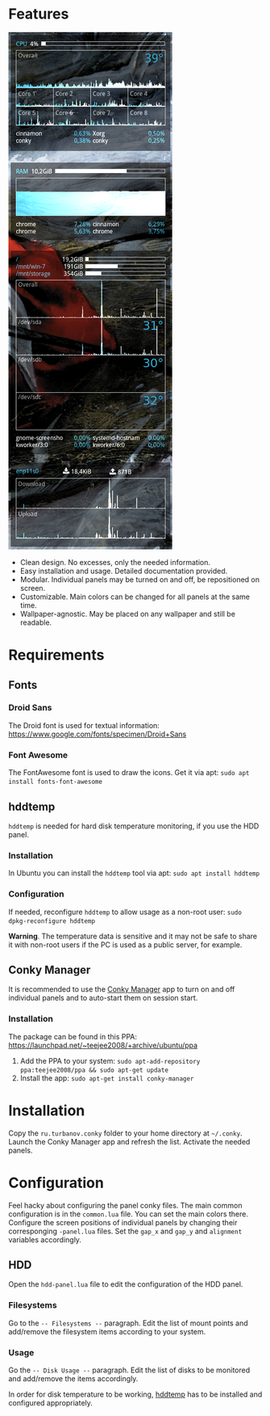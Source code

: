 # Features

![screenshot](images/screenshot.png)

* Clean design. No excesses, only the needed information.
* Easy installation and usage. Detailed documentation provided.
* Modular. Individual panels may be turned on and off, be repositioned on screen.
* Customizable. Main colors can be changed for all panels at the same time.
* Wallpaper-agnostic. May be placed on any wallpaper and still be readable.


# Requirements

## Fonts

### Droid Sans

The Droid font is used for textual information: <https://www.google.com/fonts/specimen/Droid+Sans>


### Font Awesome

The FontAwesome font is used to draw the icons. Get it via apt: `sudo apt install fonts-font-awesome`


## hddtemp

`hddtemp` is needed for hard disk temperature monitoring, if you use the HDD panel.


### Installation

In Ubuntu you can install the `hddtemp` tool via apt: `sudo apt install hddtemp`


### Configuration

If needed, reconfigure `hddtemp` to allow usage as a non-root user: `sudo dpkg-reconfigure hddtemp`

**Warning**. The temperature data is sensitive and it may not be safe to share it with non-root users if the PC is used as a public server, for example.


## Conky Manager

It is recommended to use the [Conky Manager]() app to turn on and off individual panels and to auto-start them on session start.


### Installation

The package can be found in this PPA: <https://launchpad.net/~teejee2008/+archive/ubuntu/ppa>

1. Add the PPA to your system: `sudo apt-add-repository ppa:teejee2008/ppa && sudo apt-get update`
2. Install the app: `sudo apt-get install conky-manager`


# Installation

Copy the `ru.turbanov.conky` folder to your home directory at `~/.conky`. Launch the Conky Manager app and refresh the list. Activate the needed panels.


# Configuration

Feel hacky about configuring the panel conky files. The main common configuration is in the `common.lua` file. You can set the main colors there.
Configure the screen positions of individual panels by changing their corresponging `-panel.lua` files. Set the `gap_x` and `gap_y` and `alignment` variables accordingly.


## HDD

Open the `hdd-panel.lua` file to edit the configuration of the HDD panel.


### Filesystems

Go to the `-- Filesystems --` paragraph. Edit the list of mount points and add/remove the filesystem items according to your system.


### Usage

Go the `-- Disk Usage --` paragraph. Edit the list of disks to be monitored and add/remove the items accordingly.

In order for disk temperature to be working, [hddtemp](#hddtemp) has to be installed and configured appropriately.

